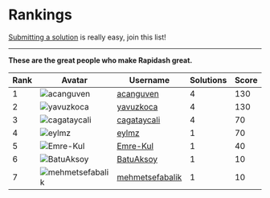 # Rankings

<p class="tip">
<a href="#/submit-a-solution">Submitting a solution</a> is really easy, join this list!
</p>

___
**These are the great people who make Rapidash great.**


| Rank | Avatar | Username  | Solutions | Score |
|------|--------|-----------|-------|-----------|
| 1  |    ![acanguven](https://github.com/acanguven.png?size=60)    | [acanguven](https://github.com/acanguven) |     4     | 130   |
| 2  |    ![yavuzkoca](https://github.com/yavuzkoca.png?size=60)    | [yavuzkoca](https://github.com/yavuzkoca) |     4     | 130   |
| 3  |    ![cagataycali](https://github.com/cagataycali.png?size=60)    | [cagataycali](https://github.com/cagataycali) |     4     | 70   |
| 4  |    ![eylmz](https://github.com/eylmz.png?size=60)    | [eylmz](https://github.com/eylmz) |     1     | 70   |
| 5  |    ![Emre-Kul](https://github.com/Emre-Kul.png?size=60)    | [Emre-Kul](https://github.com/Emre-Kul) |     1     | 40   |
| 6  |    ![BatuAksoy](https://github.com/BatuAksoy.png?size=60)    | [BatuAksoy](https://github.com/BatuAksoy) |     1     | 10   |
| 7  |    ![mehmetsefabalik](https://github.com/mehmetsefabalik.png?size=60)    | [mehmetsefabalik](https://github.com/mehmetsefabalik) |     1     | 10   |

